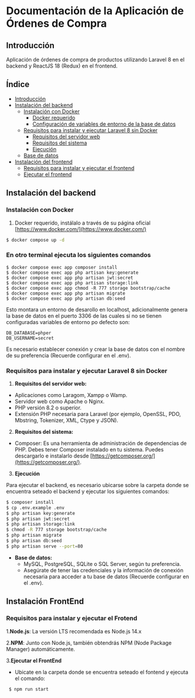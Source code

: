 # Documentación de la Aplicación de Órdenes de Compra

## Introducción

Aplicación de órdenes de compra de productos utilizando Laravel 8 en el backend y ReactJS 18 (Redux) en el frontend.

## Índice
- [Introducción](#introducción)
- [Instalación del backend](#instalación-del-backend)
  - [Instalación con Docker](#instalación-con-docker)
    - [Docker requerido](#docker-requerido)
    - [Configuración de variables de entorno de la base de datos](#configuración-de-variables-de-entorno-de-la-base-de-datos)
  - [Requisitos para instalar y ejecutar Laravel 8 sin Docker](#requisitos-para-instalar-y-ejecutar-laravel-8-sin-docker)
    - [Requisitos del servidor web](#requisitos-del-servidor-web)
    - [Requisitos del sistema](#requisitos-del-sistema)
    - [Ejecución](#ejecución)
  - [Base de datos](#base-de-datos)
- [Instalación del frontend](#instalación-del-frontend)
  - [Requisitos para instalar y ejecutar el frontend](#requisitos-para-instalar-y-ejecutar-el-frontend)
  - [Ejecutar el frontend](#ejecutar-el-frontend)

## Instalación del backend

### Instalación con Docker

1. Docker requerido, instálalo a través de su página oficial [https://www.docker.com/](https://www.docker.com/)

```bash
$ docker compose up -d
```
### En otro terminal ejecuta los siguientes comandos
```
$ docker compose exec app composer install
$ docker compose exec app php artisan key:generate
$ docker compose exec app php artisan jwt:secret
$ docker compose exec app php artisan storage:link
$ docker compose exec app chmod -R 777 storage bootstrap/cache
$ docker compose exec app php artisan migrate
$ docker compose exec app php artisan db:seed
```

Esto montara un entorno de desarollo en localhost, adicionalmente genera la base de datos en el puerto 3306 de las cuales si no se tienen configuradas variables de entorno po defecto son:

	DB_DATABASE=phper
	DB_USERNAME=secret

Es necesario establecer conexión y crear la base de datos con el nombre de su preferencia (Recuerde configurar en el .env).


### Requisitos para instalar y ejecutar Laravel 8 sin Docker

1. **Requisitos del servidor web:**
  - Aplicaciones como Laragom, Xampp o Wamp.
  - Servidor web como Apache o Nginx.
  - PHP versión 8.2 o superior.
  - Extensión PHP necesaria para Laravel (por ejemplo, OpenSSL, PDO, Mbstring, Tokenizer, XML, Ctype y JSON).


2. **Requisitos del sistema:**
  - Composer: Es una herramienta de administración de dependencias de PHP. Debes tener Composer instalado en tu sistema. Puedes descargarlo e instalarlo desde [https://getcomposer.org/](https://getcomposer.org/).
  
3. **Ejecución**
	
Para ejecutar el backend, es necesario ubicarse sobre la carpeta donde se encuentra seteado el backend y ejecutar los siguientes comandos:
```bash
$ composer install
$ cp .env.example .env
$ php artisan key:generate
$ php artisan jwt:secret
$ php artisan storage:link
$ chmod -R 777 storage bootstrap/cache
$ php artisan migrate
$ php artisan db:seed
$ php artisan serve --port=80
```


- **Base de datos:**
  - MySQL, PostgreSQL, SQLite o SQL Server, según tu preferencia.
  - Asegúrate de tener las credenciales y la información de conexión necesaria para acceder a tu base de datos (Recuerde configurar en el .env).


## Instalación FrontEnd

### Requisitos para instalar y ejecutar el Frotend

1.**Node.js**: La versión LTS recomendada es Node.js 14.x

2.**NPM**: Junto con Node.js, también obtendrás NPM (Node Package Manager) automáticamente. 

3.**Ejecutar el FrontEnd**
  - Ubicate en la carpeta donde se encuentra seteado el fontend y ejecuta el comando:
   ```bash
    $ npm run start
   ``` 

